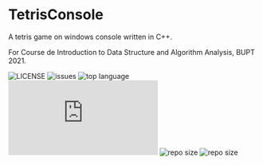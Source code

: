 # TetrisConsole
A tetris game on windows console written in C++.

For Course de Introduction to Data Structure and Algorithm Analysis, BUPT 2021.

![LICENSE](https://img.shields.io/github/license/novaELLIAS/TetrisConsole)
![issues](https://img.shields.io/github/issues/novaELLIAS/TetrisConsole)
![top language](https://img.shields.io/github/languages/top/novaELLIAS/TetrisConsole)
![main.cpp size](https://img.shields.io/github/size/novaELLIAS/TetrisConsole/main.cpp?label=main.cpp)
![repo size](https://img.shields.io/github/repo-size/novaELLIAS/TetrisConsole?label=repo%20size)
![repo size](https://img.shields.io/github/commit-activity/m/novaELLIAS/TetrisConsole)
